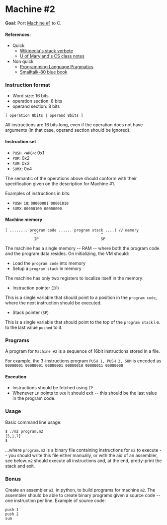 # Machine #2

**Goal**: Port [Machine #1](https://github.com/thiago-silva/vm-crash-course/blob/master/exercises/ch1/exercise_01.md) to C.

#### References:

- Quick
  - [Wikipedia's stack verbete](https://en.wikipedia.org/wiki/Stack_(abstract_data_type)#Basic_architecture_of_a_stack)
  - [U of Maryland's CS class notes](https://www.cs.umd.edu/class/sum2003/cmsc311/Notes/Mips/stack.html)
- Non quick
  - [Programming Language Pragmatics](http://www.amazon.com/Programming-Language-Pragmatics-Second-Edition/dp/0126339511?ie=UTF8&psc=1&redirect=true&ref_=oh_aui_detailpage_o02_s01)
  - [Smalltalk-80 blue book](http://stephane.ducasse.free.fr/FreeBooks/BlueBook/Bluebook.pdf)

### Instruction format

- Word size: 16 bits.
- operation section: 8 bits
- operand section: 8 bits

`[ operation 8bits | operand 8bits ]`

All instructions are 16 bits long, even if the operation does not have arguments (in that case, operand section should be ignored).

#### Instruction set

- `PUSH <ARG>`: 0x1
- `POP`:  0x2
- `SUM`:  0x3
- `SUMX`: 0x4

The semantic of the operations above should conform with their specification given on the description for Machine #1.

Examples of instructions in bits:

 - `PUSH 10`: `00000001 00001010`
 - `SUMX`: `00000100 00000000`

#### Machine memory

```
[ ........ program code ...... program stack ....] // memory
             ^                             ^
             IP                            SP
```

The machine has a single memory -- RAM -- where both the program code and the
program data resides. On initializing, the VM should:

- Load the `program code` into memory
- Setup a `program stack` in memory

The machine has only two registers to localize itself in the memory:

- Instruction pointer (`IP`)

 This is a single variable that should point to a position in the `program
 code`, where the next instruction should be executed.

- Stack pointer (`SP`)

 This is a single variable that should point to the top of the `program stack`
 i.e. to the last value `pushed` to it.

### Programs

A program for `Machine #2` is a sequence of 16bit instructions stored in a file.

For example, the 3-instructions program `PUSH 1, PUSH 2, SUM` is encoded as `00000001 00000001 00000001 00000010 00000011 00000000`


#### Execution

- Instructions should be fetched using `IP`
- Whenever `IP` points to `0x0` it should exit -- this should be the last
  value in the program code.

### Usage

Basic command line usage:

```bash
$ ./m2 program.m2
[5,1,7]
$
```

...where `program.m2` is a binary file containing instructions for `m2` to execute -- you should write this file either manually, or with the aid of an assembler, see below. `m2` should execute all instructions and, at the end, pretty-print the stack and exit.


### Bonus

Create an assembler `a2`, in python, to build programs for machine `m2`. The assembler should be able to create binary programs given a source code -- one instruction per line. Example of source code:

```
push 1
push 2
sum
```

